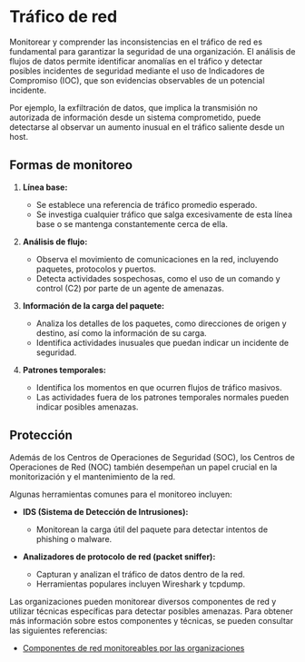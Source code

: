 # Tráfico de red

Monitorear y comprender las inconsistencias en el tráfico de red es fundamental para garantizar la seguridad de una organización. El análisis de flujos de datos permite identificar anomalías en el tráfico y detectar posibles incidentes de seguridad mediante el uso de Indicadores de Compromiso (IOC), que son evidencias observables de un potencial incidente.

Por ejemplo, la exfiltración de datos, que implica la transmisión no autorizada de información desde un sistema comprometido, puede detectarse al observar un aumento inusual en el tráfico saliente desde un host.

## Formas de monitoreo

1. **Línea base:**
   - Se establece una referencia de tráfico promedio esperado.
   - Se investiga cualquier tráfico que salga excesivamente de esta línea base o se mantenga constantemente cerca de ella.

2. **Análisis de flujo:**
   - Observa el movimiento de comunicaciones en la red, incluyendo paquetes, protocolos y puertos.
   - Detecta actividades sospechosas, como el uso de un comando y control (C2) por parte de un agente de amenazas.

3. **Información de la carga del paquete:**
   - Analiza los detalles de los paquetes, como direcciones de origen y destino, así como la información de su carga.
   - Identifica actividades inusuales que puedan indicar un incidente de seguridad.

4. **Patrones temporales:**
   - Identifica los momentos en que ocurren flujos de tráfico masivos.
   - Las actividades fuera de los patrones temporales normales pueden indicar posibles amenazas.

## Protección

Además de los Centros de Operaciones de Seguridad (SOC), los Centros de Operaciones de Red (NOC) también desempeñan un papel crucial en la monitorización y el mantenimiento de la red.

Algunas herramientas comunes para el monitoreo incluyen:

- **IDS (Sistema de Detección de Intrusiones):**
  - Monitorean la carga útil del paquete para detectar intentos de phishing o malware.

- **Analizadores de protocolo de red (packet sniffer):**
  - Capturan y analizan el tráfico de datos dentro de la red.
  - Herramientas populares incluyen Wireshark y tcpdump.

Las organizaciones pueden monitorear diversos componentes de red y utilizar técnicas específicas para detectar posibles amenazas. Para obtener más información sobre estos componentes y técnicas, se pueden consultar las siguientes referencias:

- [Componentes de red monitoreables por las organizaciones](https://attack.mitre.org/datasources/DS0029/)
